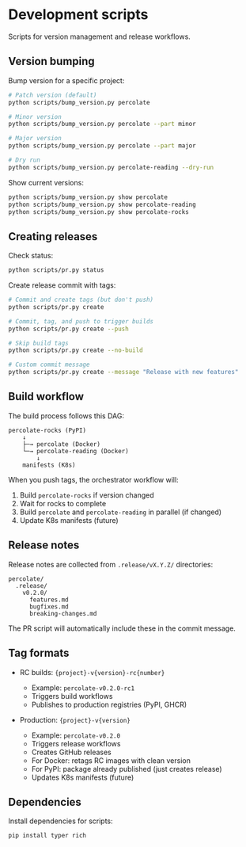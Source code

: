 # Development scripts

Scripts for version management and release workflows.

## Version bumping

Bump version for a specific project:

```bash
# Patch version (default)
python scripts/bump_version.py percolate

# Minor version
python scripts/bump_version.py percolate --part minor

# Major version
python scripts/bump_version.py percolate --part major

# Dry run
python scripts/bump_version.py percolate-reading --dry-run
```

Show current versions:

```bash
python scripts/bump_version.py show percolate
python scripts/bump_version.py show percolate-reading
python scripts/bump_version.py show percolate-rocks
```

## Creating releases

Check status:

```bash
python scripts/pr.py status
```

Create release commit with tags:

```bash
# Commit and create tags (but don't push)
python scripts/pr.py create

# Commit, tag, and push to trigger builds
python scripts/pr.py create --push

# Skip build tags
python scripts/pr.py create --no-build

# Custom commit message
python scripts/pr.py create --message "Release with new features"
```

## Build workflow

The build process follows this DAG:

```
percolate-rocks (PyPI)
    ↓
    ├─→ percolate (Docker)
    └─→ percolate-reading (Docker)
        ↓
    manifests (K8s)
```

When you push tags, the orchestrator workflow will:

1. Build `percolate-rocks` if version changed
2. Wait for rocks to complete
3. Build `percolate` and `percolate-reading` in parallel (if changed)
4. Update K8s manifests (future)

## Release notes

Release notes are collected from `.release/vX.Y.Z/` directories:

```
percolate/
  .release/
    v0.2.0/
      features.md
      bugfixes.md
      breaking-changes.md
```

The PR script will automatically include these in the commit message.

## Tag formats

- RC builds: `{project}-v{version}-rc{number}`
  - Example: `percolate-v0.2.0-rc1`
  - Triggers build workflows
  - Publishes to production registries (PyPI, GHCR)

- Production: `{project}-v{version}`
  - Example: `percolate-v0.2.0`
  - Triggers release workflows
  - Creates GitHub releases
  - For Docker: retags RC images with clean version
  - For PyPI: package already published (just creates release)
  - Updates K8s manifests (future)

## Dependencies

Install dependencies for scripts:

```bash
pip install typer rich
```
